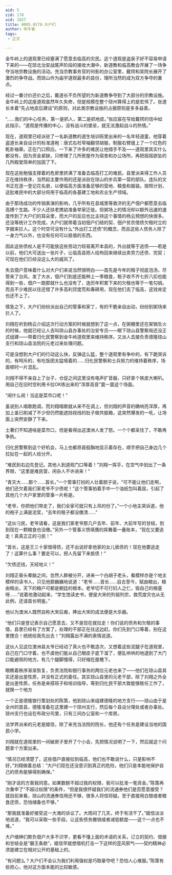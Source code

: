 ```yaml
---
aid: 5
zid: 178
uid: 1027
title: 0005.0178-大户们
author: 吹牛者
tags: 
 - 正文

---
```




  金牛岭上的道观里已经塞满了愿意去临高的灾民。这个道观是盗泉子好不容易申请下来的——在琼北治安战尾声阶段的接收大潮中，新道教和临高教会开展了一场争夺当地宗教设施的活动。充当宗教事务官的何影的办公室里，戴锷和吴院长展开了激烈的争夺战。而琼山作为庙宇道观最多的县份，理所当然的成为双方争夺的重点。

  经过一番讨价还价之后，戴道长不负所望的为新道教争夺到了大部分的宗教设施。金牛岭上的这座道观虽然年久失修，但是规模在整个琼州算得上的是宏伟了。张道长本着“先占地皮后建设”的原则，对此类宗教设施的占据原则是多多益善。

  “……我们的中心任务，第一是抓人，第二是抓地皮。”张应宸在写给戴锷的信中如此指示，“道观是传播的中心，没有战斗的堡垒，就无法激起战斗的热情。”

  现在，道观里已经派驻了一名新道教的道生培训班里出来的一名年轻道童，他穿着盗道长亲自设计的标准道袍：唐式右衽窄袖翻领胡服，制服右臂缝上了一个红色的乾卦袖章。正在门口照应。一下来了许多的难民让他措手不及——道观里其实什么都没有，因为资金紧缺，只修理了几所房屋作为宿舍和办公场所，再把摇摇欲坠的几所殿堂简单的加固了下。

  现在这些勉强支撑着的危房里挤满了准备去临高打工的难民。县里派来得工作人员正在维持秩序，当然起主要作用的还是派驻在琼山的步兵第一营的部队。连队的文书正在逐一登记花名册，以便临高方面准备足够的营地、粮食和服装。按照计划，这批难民中的大部分将用于临高的各基建工地和农业生产领域。

  由于那场成功的传销表演的影响，几乎所有在县城里等救济的无产佃户都愿意去临高搏个生路。不少人还扶老携幼准备举家迁徙。但粥场上的情况却以额外迅速的速度传到了大户们的耳朵里，而大户的反应也比主持这个事情的杨云预想的快很多。还没等统计工作完成，大户们就带着当初佃户们结的契、佃户贫农借债欠租时立的字据来拦人。这个时空可没有什么“外出打工还债”的概念，而且这些人债务人除了一身力气以外，也没有任何可以抵值的东西。

  因此这些债权人是不可能放这些劳动力轻易离开本县的，外出就等于逃债——若是以前，他们大可送出一张片子，让临高县把人给拘回来继续出卖劳力还债、完契；可现在他们已经没这么大的威风了。

  失去佃户意味着什么对大户们来说当然很明白——首先是今年的租子彻底泡汤，尽管来了台风，发了大水，佃户们到底还能种上一季粮食，租子收不齐七折八扣也能得到一些，佃户一跑那就什么也没有了，连历年积累下来的欠租也等于一笔勾销。而且不少难民以往还借了许多高利贷度荒和春耕用，现在他们去了临高，这钱肯定也还不上了。

  情急之下，大户们纷纷派出自己的管事和家丁，有的干脆亲自出动，纷纷到粥场来拦人了。

  刘翔在听到杨云介绍这次行动方案的时候就想到了这一点，在粥棚里还在架锅生火的时候，他就已经让人去叫琼山县办事处的治安专员——眼下琼山县警察局还没正式组建——带着归化民警察到金牛岭道观里来维持秩序。又派人去接负责德隆琼山支行和琼山县法院的元老过来处理问题。

  可是没想到大户们的行动这么快，反弹这么猛，整个道观里有争吵的，有下跪哭诉的，有呵斥的，有吃饭团太猛噎着的……归化民警察和士兵努力的维持着秩序，场面顿时一片混乱。

  刘翔不得不亲自上了台子，仓促之间这里没有电声扩音器，只好拿个铁皮大喇叭。用自己在旧时空利用卡拉OK练出来的“浑厚高音”震一震这个场面。

  “闹什么闹！当这是菜市口呢！”

  虽说别人唱歌跑调，而刘翔唱歌就从来不在调上，但刘翔的声音的确响亮浑厚，再加上虽已削减了不少但仍然能遮挡视线的肚子做共振箱，这突然爆发的一吼，让场面上突然安静了下来。

  土著们不知道啥是菜市口，但是看得出这澳洲人发了怒。一个个都呆住了，不敢再争执。

  归化民警察到这个好机会，马上也都昂首挺胸地显示着存在，顺手把自己身边几个拉扯在一起的人给分开。

  “难民到右边先登记。其他人到道观门口等着！”刘翔一挥手，在空气中划出了一条界限，“这里是难民营，闲杂人不许进来！”

  “青天大……那个……首长，”一个管事打扮的人壮着胆子说，“可不能让他们走啊，他们还欠着我们家老爷不少债呢！”这个管事拍着手中一个油纸包叫着屈，引起了其他几个大户家里的管事一片称是。

  “老爷，你把他们带走了，我们全家可就只有上吊的份了。”一个小地主哭诉道，他的袍子上满是泥浆，“去年的租子都没缴清……”

  “这伙刁民，老爷请看，这是我们家老爷那几户去年、前年、大前年写的甘结，到到现在一颗粮食也没缴。”另外一个管事义愤填膺的挥舞着一叠账本，“现在又要逃走！真真正正的刁民！”

  “首长，这是王三十家借得债，还不出说好拿他家的女儿抵债的！现在他要逃走了！这算什么事？要走可以，把人先留下来抵债！”

  “欠债还钱，天经地义！”

  刘翔正昏头晕脑之间，忽然人群被分开，进来一个白胡子老头，看模样亦是个地主模样的读书人，只见他颤巍巍地说道：“老爷……首长……自古至今，赋由粮出，粮由租出，天下的粮户可都是朝廷的根本。老爷切不可行妇人之仁，毁自己的根基呀……”说着他激动起来，“学生饱读史书，便是大宋的列祖列宗，救荒度灾也从无此例，还请首长明鉴。”

  他以为澳洲人既然自称大宋后裔，捧出大宋的成法便是大杀器。

  “他们只是登记表示自己愿意去，又不是现在就拉走！你们说的债务和欠租的事情，县里已经有了方案了，处理的干部正在往这边赶。你们先到门口等着，别在这里搅合！统统给我先出去！”刘翔露出不满的表情说道。

  这伙人见这位澳洲县太爷已经动了真火也不敢造次，又想着这些泥腿子在道观里，自己在门口守着，也不虞他们能从自己眼皮子底下溜了，便乱哄哄的地退到了大门口能避雨的地方。有几个腿脚慢得，只好缩在屋檐下。

  眼瞧着秩序渐渐恢复，负责法院和银行事务的两位元老也来了——他们在琼山县其实还是出差性质，并没有正式的委任。其实琼山县里的元老干部，除了刘翔之外全是出差性质，任务是来搭班子和培训指导，等到归化民干部大致能够胜任工作了，就换一个地方

  一个正是德隆银行策划处的陈策，他到琼山来组建德隆的地方支行——琼山由于是全州的首县，德隆准备在这里建一个琼州支行，然后每个县设分理处或者办事处。琼州支行也设在布政分司里，只有三间办公室和一个库房。

  法学界派来的元老是姬信，除了来充当法院的院长，他还有个任务是建设当地的国民小学。

  刘翔就在道观里的一间破房子里开了个小会，先把情况说明了一下，然后就这个问题拿个方案出来。

  “情况已经清楚了，这些佃户直接拉到临高，他们也不敢说什么，只是影响不好。”刘翔做着总结：“大户们现在还没意识到真正的危险，他们只是本能地保护自己的债务能够得到确保。”

  “刚才说的方案我同意。如果数额不超过我的权限，我可以批准一笔资金。”陈策再次重申了“不超过权限”的条件，“但是我很怀疑我们的流通券他们是否愿意接受？就目前来看，琼山的流通券信用还不够，很多人将信将疑。至于直接用白银或者粮食还债，恐怕储备也不够。”

  “那我就准备好接受这一大滩的诉讼了。大雨闷了几天，终于有活干了。”姬信淡淡地说道，“我可以采取一些手段，让这些债务撤销或者减低额度——这个一点也不难。”

  大户缙绅们欺负佃户大多不识字，更看不懂上面的术语的关系，订立的契约、借据和甘结全是“霸王条款”，姬信早就想借机打击一下这样的歪风邪气——契约精神必须是建立在相对公开的基础上的。

  “有问题么？大户们不会认为我们利用强权是巧取豪夺吧？恐怕人心难服。”陈策有些担心，他对这方面本能的比较敏感。


